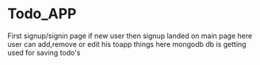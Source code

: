 # Todo_APP
First signup/signin page if new user then signup
landed on main page 
here user can add,remove or edit his toapp things
here mongodb db is getting used for saving todo's 
